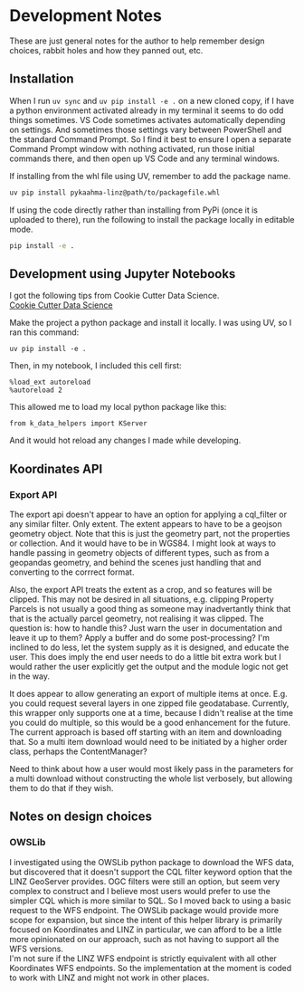 # Development Notes  

These are just general notes for the author to help remember design choices, rabbit holes and how they panned out, etc.  

## Installation  
When I run ```uv sync``` and ```uv pip install -e .``` on a new cloned copy, if I have a python environment activated already in my terminal it seems to do odd things sometimes. VS Code sometimes activates automatically depending on settings. And sometimes those settings vary between PowerShell and the standard Command Prompt. So I find it best to ensure I open a separate Command Prompt window with nothing activated, run those initial commands there, and then open up VS Code and any terminal windows. 

If installing from the whl file using UV, remember to add the package name.
```bash
uv pip install pykaahma-linz@path/to/packagefile.whl
```

If using the code directly rather than installing from PyPi (once it is uploaded to there), run the following to install the package locally in editable mode.
```bash
pip install -e .
```

## Development using Jupyter Notebooks  
I got the following tips from Cookie Cutter Data Science.  
[Cookie Cutter Data Science](https://cookiecutter-data-science.drivendata.org/)  

Make the project a python package and install it locally. I was using UV, so I ran this command:
```
uv pip install -e .  
```  
Then, in my notebook, I included this cell first:  
```jupyter
%load_ext autoreload
%autoreload 2
```  
This allowed me to load my local python package like this:  
```jupyter  
from k_data_helpers import KServer  
```  
And it would hot reload any changes I made while developing.

## Koordinates API  

### Export API  
The export api doesn't appear to have an option for applying a cql_filter or any similar filter. Only extent. The extent appears to have to be a geojson geometry object. Note that this is just the geometry part, not the properties or collection. And it would have to be in WGS84. I might look at ways to handle passing in geometry objects of different types, such as from a geopandas geometry, and behind the scenes just handling that and converting to the corrrect format.  

Also, the export API treats the extent as a crop, and so features will be clipped. This may not be desired in all situations, e.g. clipping Property Parcels is not usually a good thing as someone may inadvertantly think that that is the actually parcel geometry, not realising it was clipped. The question is: how to handle this? Just warn the user in documentation and leave it up to them? Apply a buffer and do some post-processing? I'm inclined to do less, let the system supply as it is designed, and educate the user. This does imply the end user needs to do a little bit extra work but I would rather the user explicitly get the output and the module logic not get in the way.  

It does appear to allow generating an export of multiple items at once. E.g. you could request several layers in one zipped file geodatabase. Currently, this wrapper only supports one at a time, because I didn't realise at the time you could do multiple, so this would be a good enhancement for the future. The current approach is based off starting with an item and downloading that. So a multi item download would need to be initiated by a higher order class, perhaps the ContentManager?  

Need to think about how a user would most likely pass in the parameters for a multi download without constructing the whole list verbosely, but allowing them to do that if they wish.  

## Notes on design choices  

### OWSLib  
I investigated using the OWSLib python package to download the WFS data, but discovered that it doesn't support the CQL filter keyword option that the LINZ GeoServer provides. OGC filters were still an option, but seem very complex to construct and I believe most users would prefer to use the simpler CQL which is more similar to SQL. So I moved back to using a basic request to the WFS endpoint. The OWSLib package would provide more scope for expansion, but since the intent of this helper library is primarily focused on Koordinates and LINZ in particular, we can afford to be a little more opinionated on our approach, such as not having to support all the WFS versions.  
I'm not sure if the LINZ WFS endpoint is strictly equivalent with all other Koordinates WFS endpoints. So the implementation at the moment is coded to work with LINZ and might not work in other places.  


